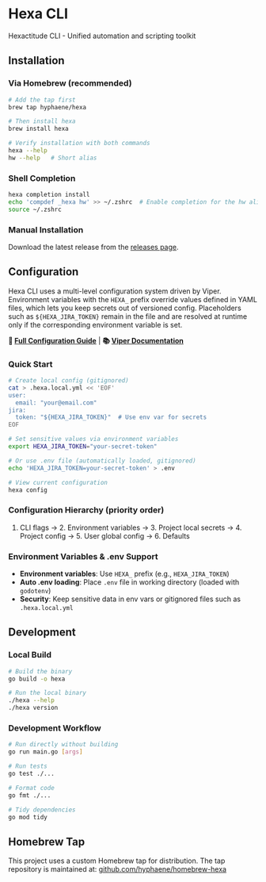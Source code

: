# Hexa CLI

Hexactitude CLI - Unified automation and scripting toolkit

## Installation

### Via Homebrew (recommended)

```bash
# Add the tap first
brew tap hyphaene/hexa

# Then install hexa
brew install hexa

# Verify installation with both commands
hexa --help
hw --help   # Short alias

```

### Shell Completion

```bash
hexa completion install
echo 'compdef _hexa hw' >> ~/.zshrc  # Enable completion for the hw alias
source ~/.zshrc
```

### Manual Installation

Download the latest release from the [releases page](https://github.com/hyphaene/hexa/releases).

## Configuration

Hexa CLI uses a multi-level configuration system driven by Viper. Environment variables with the `HEXA_` prefix override values defined in YAML files, which lets you keep secrets out of versioned config. Placeholders such as `${HEXA_JIRA_TOKEN}` remain in the file and are resolved at runtime only if the corresponding environment variable is set.

**📖 [Full Configuration Guide](docs/configuration.md)** | **📚 [Viper Documentation](https://github.com/spf13/viper#working-with-environment-variables)**

### Quick Start

```bash
# Create local config (gitignored)
cat > .hexa.local.yml << 'EOF'
user:
  email: "your@email.com"
jira:
  token: "${HEXA_JIRA_TOKEN}"  # Use env var for secrets
EOF

# Set sensitive values via environment variables
export HEXA_JIRA_TOKEN="your-secret-token"

# Or use .env file (automatically loaded, gitignored)
echo 'HEXA_JIRA_TOKEN=your-secret-token' > .env

# View current configuration
hexa config
```

### Configuration Hierarchy (priority order)
1. CLI flags → 2. Environment variables → 3. Project local secrets → 4. Project config → 5. User global config → 6. Defaults

### Environment Variables & .env Support
- **Environment variables**: Use `HEXA_` prefix (e.g., `HEXA_JIRA_TOKEN`)
- **Auto .env loading**: Place `.env` file in working directory (loaded with `godotenv`)
- **Security**: Keep sensitive data in env vars or gitignored files such as `.hexa.local.yml`

## Development

### Local Build

```bash
# Build the binary
go build -o hexa

# Run the local binary
./hexa --help
./hexa version
```

### Development Workflow

```bash
# Run directly without building
go run main.go [args]

# Run tests
go test ./...

# Format code
go fmt ./...

# Tidy dependencies
go mod tidy
```

## Homebrew Tap

This project uses a custom Homebrew tap for distribution. The tap repository is maintained at:
[github.com/hyphaene/homebrew-hexa](https://github.com/hyphaene/homebrew-hexa)
